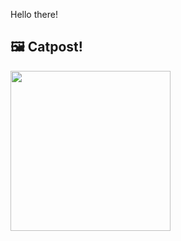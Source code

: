 Hello there!



## 🖼️ Catpost!

<sub>
    <img src="https://cdn2.thecatapi.com/images/9p2.jpg" height="256">
</sub>

